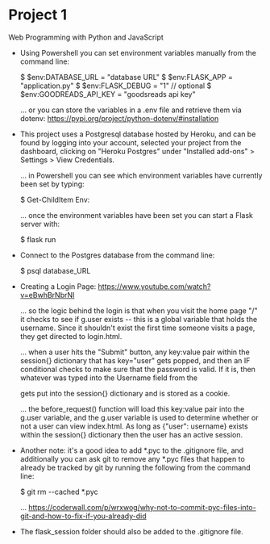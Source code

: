 # Project 1

Web Programming with Python and JavaScript

- Using Powershell you can set environment variables manually from the command line:

  $ $env:DATABASE_URL = "database URL"
  $ $env:FLASK_APP = "application.py"
  $ $env:FLASK_DEBUG = "1"                    // optional
  $ $env:GOODREADS_API_KEY = "goodsreads api key"

  ... or you can store the variables in a .env file and retrieve them via dotenv: https://pypi.org/project/python-dotenv/#installation

- This project uses a Postgresql database hosted by Heroku, and can be found by logging into your account, selected your project from the dashboard, clicking on "Heroku Postgres" under "Installed add-ons" > Settings > View Credentials.

  ... in Powershell you can see which environment variables have currently been set by typing:

    $ Get-ChildItem Env:

  ... once the environment variables have been set you can start a Flask server with:

  $ flask run

- Connect to the Postgres database from the command line:

  $ psql database_URL

- Creating a Login Page: https://www.youtube.com/watch?v=eBwhBrNbrNI

  ... so the logic behind the login is that when you visit the home page "/" it checks to see if g.user exists -- this is a global variable that holds the username. Since it shouldn't exist the first time someone visits a page, they get directed to login.html.
  
  ... when a user hits the "Submit" button, any key:value pair within the session{} dictionary that has key="user" gets popped, and then an IF conditional checks to make sure that the password is valid. If it is, then whatever was typed into the Username field from the <form> gets put into the session{} dictionary and is stored as a cookie.
  
  ... the before_request() function will load this key:value pair into the g.user variable, and the g.user variable is used to determine whether or not a user can view index.html. As long as {"user": username} exists within the session{} dictionary then the user has an active session.

- Another note: it's a good idea to add *.pyc to the .gitignore file, and additionally you can ask git to remove any *.pyc files that happen to already be tracked by git by running the following from the command line:

  $ git rm --cached *.pyc

  ... https://coderwall.com/p/wrxwog/why-not-to-commit-pyc-files-into-git-and-how-to-fix-if-you-already-did

- The flask_session folder should also be added to the .gitignore file.